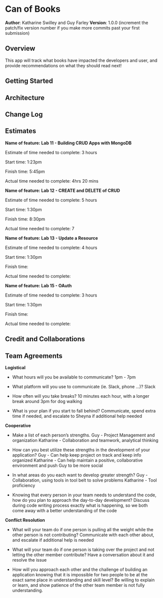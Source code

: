# Can of Books

**Author**: Katharine Swilley and Guy Farley
**Version**: 1.0.0 (increment the patch/fix version number if you make more commits past your first submission)

## Overview

This app will track what books have impacted the developers and user, and provide recommendations on what they should read next!

## Getting Started
<!-- What are the steps that a user must take in order to build this app on their own machine and get it running? -->

## Architecture
<!-- Provide a detailed description of the application design. What technologies (languages, libraries, etc) you're using, and any other relevant design information. -->

## Change Log
<!-- Use this area to document the iterative changes made to your application as each feature is successfully implemented. Use time stamps. Here's an example:

01-01-2001 4:59pm - Application now has a fully-functional express server, with a GET route for the location resource. -->

## Estimates

**Name of feature: Lab 11 - Building CRUD Apps with MongoDB**

Estimate of time needed to complete: 3 hours

Start time: 1:23pm

Finish time: 5:45pm

Actual time needed to complete: 4hrs 20 mins

**Name of feature: Lab 12 - CREATE and DELETE of CRUD**

Estimate of time needed to complete: 5 hours

Start time: 1:30pm

Finish time: 8:30pm

Actual time needed to complete: 7

**Name of feature: Lab 13 - Update a Resource**

Estimate of time needed to complete: 4 hours

Start time: 1:30pm

Finish time:

Actual time needed to complete:

**Name of feature: Lab 15 - OAuth**

Estimate of time needed to complete: 3 hours

Start time: 1:30pm

Finish time:

Actual time needed to complete:

## Credit and Collaborations
<!-- Give credit (and a link) to other people or resources that helped you build this application. -->

## Team Agreements

**Logistical**

- What hours will you be available to communicate?
1pm - 7pm

- What platform will you use to communicate (ie. Slack, phone …)?
Slack

- How often will you take breaks?
10 minutes each hour, with a longer break around 3pm for dog walking

- What is your plan if you start to fall behind?
Communicate, spend extra time if needed, and escalate to Sheyna if additional help needed

**Cooperative**

- Make a list of each person’s strengths.
Guy - Project Management and organization
Katharine - Collaboration and teamwork, analytical thinking

- How can you best utilize these strengths in the development of your application?
Guy - Can help keep project on track and keep info organized
Katharine - Can help maintain a positive, collaborative environment and push Guy to be more social

- In what areas do you each want to develop greater strength?
Guy - Collaboration, using tools in tool belt to solve problems
Katharine - Tool proficiency

- Knowing that every person in your team needs to understand the code, how do you plan to approach the day-to-day development?
Discuss during code writing process exactly what is happening, so we both come away with a better understanding of the code

**Conflict Resolution**

- What will your team do if one person is pulling all the weight while the other person is not contributing?
Communicate with each other about, and escalate if additional help is needed

- What will your team do if one person is taking over the project and not letting the other member contribute?
Have a conversation about it and resolve the issue

- How will you approach each other and the challenge of building an application knowing that it is impossible for two people to be at the exact same place in understanding and skill level?
Be willing to explain or learn, and show patience of the other team member is not fully understanding.
